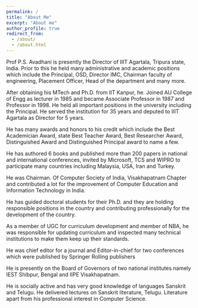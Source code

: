 ```yaml
---
permalink: /
title: "About Me"
excerpt: "About me"
author_profile: true
redirect_from: 
  - /about/
  - /about.html
---
```


Prof P.S. Avadhani is presently the Director of IIIT Agartala, Tripura state, India. Prior to this he held many administrative and academic positions which include the Principal, OSD, Director IMC, Chairman faculty of engineering, Placement Officer, Head of the department and many more.

After obtaining his MTech and Ph.D. from IIT Kanpur, he. Joined AU College of Engg as lecturer in 1985 and became Associate Professor in 1987 and Professor in 1998. He held all important positions in the university including the Principal. He served the institution for 35 years and deputed to IIIT Agartala as Director for 5 years.

He has many awards and honors to his credit which include the Best Academician Award, state Best Teacher Award, Best Researcher Award, Distinguished Award and Distinguished Principal award to name a few.

He has authored 6 books and published more than 200 papers in national and international conferences, invited by Microsoft, TCS and WIPRO to participate many countries including Malaysia, USA, Iran and Turkey.

He was Chairman. Of Computer Society of India, Visakhapatnam Chapter and contributed a lot for the improvement of Computer Education and Information Technology in India.

He has guided doctoral students for their Ph.D. and they are holding responsible positions in the country and contributing professionally for the development of the country.

As a member of UGC for curriculum development and member of NBA, he was responsible for updating curriculum and inspected many technical institutions to make them keep up their standards.

He was chief editor for a journal and Editor-in-chief for two conferences which were published by Springer Rolling publishers

He is presently on the Board of Governors of two national institutes namely IEST Shibpur, Bengal and IIPE Visakhapatnam.

He is socially active and has very good knowledge of languages Sanskrit and Telugu. He delivered lectures on Sanskrit literature, Telugu. Literature apart from his professional interest in Computer Science.  

